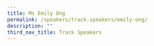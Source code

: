 ```yaml
---
title: Ms Emily Ong
permalink: /speakers/track-speakers/emily-ong/
description: ""
third_nav_title: Track Speakers
---
```

